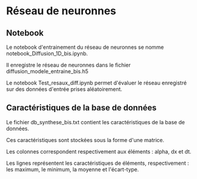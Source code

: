 # Réseau de neuronnes

## Notebook

Le notebook d'entrainement du réseau de neuronnes se nomme notebook_Diffusion_1D_bis.ipynb.

Il enregistre le réseau de neuronnes dans le fichier diffusion_modele_entraine_bis.h5

Le notebook Test_resaux_diff.ipynb permet d'évaluer le réseau enregistré sur des données d'entrée prises aléatoirement.


## Caractéristiques de la base de données

Le fichier db_synthese_bis.txt contient les caractéristiques de la base de données.

Ces caractéristiques sont stockées sous la forme d'une matrice.

Les colonnes correspondent respectivement aux éléments : alpha, dx et dt.

Les lignes représentent les caractéristiques de éléments, respectivement : les maximum, le minimum, la moyenne et l'écart-type.